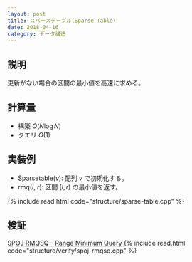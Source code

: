 ```yaml
---
layout: post
title: スパーステーブル(Sparse-Table)
date: 2018-04-16
category: データ構造
---
```


## 説明
更新がない場合の区間の最小値を高速に求める。

## 計算量
* 構築 $O(N \log N)$
* クエリ $O(1)$

## 実装例

* Sparsetable($v$): 配列 $v$ で初期化する。
* rmq($l$, $r$): 区間 $[l, r)$ の最小値を返す。

{% include read.html  code="structure/sparse-table.cpp" %}

## 検証

[SPOJ RMQSQ - Range Minimum Query](http://www.spoj.com/problems/RMQSQ/)
{% include read.html code="structure/verify/spoj-rmqsq.cpp" %}
